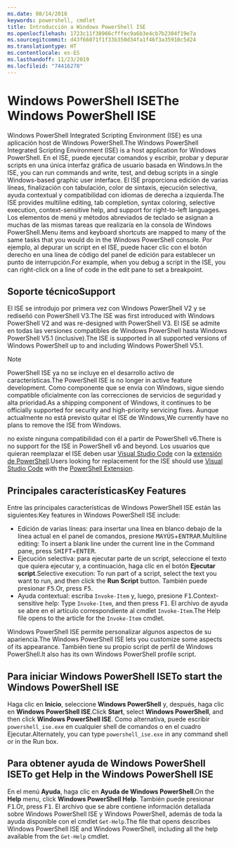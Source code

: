 ```yaml
---
ms.date: 08/14/2018
keywords: powershell, cmdlet
title: Introducción a Windows PowerShell ISE
ms.openlocfilehash: 1723c11f38966cfffec9a6b3e4cb7b2304f19e7a
ms.sourcegitcommit: d43f66071f1f33b350d34fa1f46f3a35910c5d24
ms.translationtype: HT
ms.contentlocale: es-ES
ms.lasthandoff: 11/23/2019
ms.locfileid: "74416278"
---
```

# <a name="the-windows-powershell-ise"></a><span data-ttu-id="c8967-103">Windows PowerShell ISE</span><span class="sxs-lookup"><span data-stu-id="c8967-103">The Windows PowerShell ISE</span></span>

<span data-ttu-id="c8967-104">Windows PowerShell Integrated Scripting Environment (ISE) es una aplicación host de Windows PowerShell.</span><span class="sxs-lookup"><span data-stu-id="c8967-104">The Windows PowerShell Integrated Scripting Environment (ISE) is a host application for Windows PowerShell.</span></span> <span data-ttu-id="c8967-105">En el ISE, puede ejecutar comandos y escribir, probar y depurar scripts en una única interfaz gráfica de usuario basada en Windows.</span><span class="sxs-lookup"><span data-stu-id="c8967-105">In the ISE, you can run commands and write, test, and debug scripts in a single Windows-based graphic user interface.</span></span> <span data-ttu-id="c8967-106">El ISE proporciona edición de varias líneas, finalización con tabulación, color de sintaxis, ejecución selectiva, ayuda contextual y compatibilidad con idiomas de derecha a izquierda.</span><span class="sxs-lookup"><span data-stu-id="c8967-106">The ISE provides multiline editing, tab completion, syntax coloring, selective execution, context-sensitive help, and support for right-to-left languages.</span></span> <span data-ttu-id="c8967-107">Los elementos de menú y métodos abreviados de teclado se asignan a muchas de las mismas tareas que realizaría en la consola de Windows PowerShell.</span><span class="sxs-lookup"><span data-stu-id="c8967-107">Menu items and keyboard shortcuts are mapped to many of the same tasks that you would do in the Windows PowerShell console.</span></span> <span data-ttu-id="c8967-108">Por ejemplo, al depurar un script en el ISE, puede hacer clic con el botón derecho en una línea de código del panel de edición para establecer un punto de interrupción.</span><span class="sxs-lookup"><span data-stu-id="c8967-108">For example, when you debug a script in the ISE, you can right-click on a line of code in the edit pane to set a breakpoint.</span></span>

## <a name="support"></a><span data-ttu-id="c8967-109">Soporte técnico</span><span class="sxs-lookup"><span data-stu-id="c8967-109">Support</span></span>

<span data-ttu-id="c8967-110">El ISE se introdujo por primera vez con Windows PowerShell V2 y se rediseñó con PowerShell V3.</span><span class="sxs-lookup"><span data-stu-id="c8967-110">The ISE was first introduced with Windows PowerShell V2 and was re-designed with PowerShell V3.</span></span> <span data-ttu-id="c8967-111">El ISE se admite en todas las versiones compatibles de Windows PowerShell hasta Windows PowerShell V5.1 (inclusive).</span><span class="sxs-lookup"><span data-stu-id="c8967-111">The ISE is supported in all supported versions of Windows PowerShell up to and including Windows PowerShell V5.1.</span></span>

> [!NOTE]
> <span data-ttu-id="c8967-112">PowerShell ISE ya no se incluye en el desarrollo activo de características.</span><span class="sxs-lookup"><span data-stu-id="c8967-112">The PowerShell ISE is no longer in active feature development.</span></span> <span data-ttu-id="c8967-113">Como componente que se envía con Windows, sigue siendo compatible oficialmente con las correcciones de servicios de seguridad y alta prioridad.</span><span class="sxs-lookup"><span data-stu-id="c8967-113">As a shipping component of Windows, it continues to be officially supported for security and high-priority servicing fixes.</span></span>
> <span data-ttu-id="c8967-114">Aunque actualmente no está previsto quitar el ISE de Windows,</span><span class="sxs-lookup"><span data-stu-id="c8967-114">We currently have no plans to remove the ISE from Windows.</span></span>
>
> <span data-ttu-id="c8967-115">no existe ninguna compatibilidad con él a partir de PowerShell v6.</span><span class="sxs-lookup"><span data-stu-id="c8967-115">There is no support for the ISE in PowerShell v6 and beyond.</span></span> <span data-ttu-id="c8967-116">Los usuarios que quieran reemplazar el ISE deben usar [Visual Studio Code](https://code.visualstudio.com/) con la [extensión de PowerShell](https://marketplace.visualstudio.com/items?itemName=ms-vscode.PowerShell).</span><span class="sxs-lookup"><span data-stu-id="c8967-116">Users looking for replacement for the ISE should use [Visual Studio Code](https://code.visualstudio.com/) with the [PowerShell Extension](https://marketplace.visualstudio.com/items?itemName=ms-vscode.PowerShell).</span></span>

## <a name="key-features"></a><span data-ttu-id="c8967-117">Principales características</span><span class="sxs-lookup"><span data-stu-id="c8967-117">Key Features</span></span>

<span data-ttu-id="c8967-118">Entre las principales características de Windows PowerShell ISE están las siguientes:</span><span class="sxs-lookup"><span data-stu-id="c8967-118">Key features in Windows PowerShell ISE include:</span></span>

- <span data-ttu-id="c8967-119">Edición de varias líneas: para insertar una línea en blanco debajo de la línea actual en el panel de comandos, presione <kbd>MAYÚS</kbd>+<kbd>ENTRAR</kbd>.</span><span class="sxs-lookup"><span data-stu-id="c8967-119">Multiline editing: To insert a blank line under the current line in the Command pane, press <kbd>SHIFT</kbd>+<kbd>ENTER</kbd>.</span></span>
- <span data-ttu-id="c8967-120">Ejecución selectiva: para ejecutar parte de un script, seleccione el texto que quiera ejecutar y, a continuación, haga clic en el botón **Ejecutar script**.</span><span class="sxs-lookup"><span data-stu-id="c8967-120">Selective execution: To run part of a script, select the text you want to run, and then click the **Run Script** button.</span></span> <span data-ttu-id="c8967-121">También puede presionar <kbd>F5</kbd>.</span><span class="sxs-lookup"><span data-stu-id="c8967-121">Or, press <kbd>F5</kbd>.</span></span>
- <span data-ttu-id="c8967-122">Ayuda contextual: escriba `Invoke-Item` y, luego, presione <kbd>F1</kbd>.</span><span class="sxs-lookup"><span data-stu-id="c8967-122">Context-sensitive help: Type `Invoke-Item`, and then press <kbd>F1</kbd>.</span></span> <span data-ttu-id="c8967-123">El archivo de ayuda se abre en el artículo correspondiente al cmdlet `Invoke-Item`.</span><span class="sxs-lookup"><span data-stu-id="c8967-123">The Help file opens to the article for the `Invoke-Item` cmdlet.</span></span>

<span data-ttu-id="c8967-124">Windows PowerShell ISE permite personalizar algunos aspectos de su apariencia.</span><span class="sxs-lookup"><span data-stu-id="c8967-124">The Windows PowerShell ISE lets you customize some aspects of its appearance.</span></span> <span data-ttu-id="c8967-125">También tiene su propio script de perfil de Windows PowerShell.</span><span class="sxs-lookup"><span data-stu-id="c8967-125">It also has its own Windows PowerShell profile script.</span></span>

## <a name="to-start-the-windows-powershell-ise"></a><span data-ttu-id="c8967-126">Para iniciar Windows PowerShell ISE</span><span class="sxs-lookup"><span data-stu-id="c8967-126">To start the Windows PowerShell ISE</span></span>

<span data-ttu-id="c8967-127">Haga clic en **Inicio**, seleccione **Windows PowerShell** y, después, haga clic en **Windows PowerShell ISE**.</span><span class="sxs-lookup"><span data-stu-id="c8967-127">Click **Start**, select **Windows PowerShell**, and then click **Windows PowerShell ISE**.</span></span>
<span data-ttu-id="c8967-128">Como alternativa, puede escribir `powershell_ise.exe` en cualquier shell de comandos o en el cuadro Ejecutar.</span><span class="sxs-lookup"><span data-stu-id="c8967-128">Alternately, you can type `powershell_ise.exe` in any command shell or in the Run box.</span></span>

## <a name="to-get-help-in-the-windows-powershell-ise"></a><span data-ttu-id="c8967-129">Para obtener ayuda de Windows PowerShell ISE</span><span class="sxs-lookup"><span data-stu-id="c8967-129">To get Help in the Windows PowerShell ISE</span></span>

<span data-ttu-id="c8967-130">En el menú **Ayuda**, haga clic en **Ayuda de Windows PowerShell**.</span><span class="sxs-lookup"><span data-stu-id="c8967-130">On the **Help** menu, click **Windows PowerShell Help**.</span></span> <span data-ttu-id="c8967-131">También puede presionar <kbd>F1</kbd>.</span><span class="sxs-lookup"><span data-stu-id="c8967-131">Or, press <kbd>F1</kbd>.</span></span> <span data-ttu-id="c8967-132">El archivo que se abre contiene información detallada sobre Windows PowerShell ISE y Windows PowerShell, además de toda la ayuda disponible con el cmdlet `Get-Help`.</span><span class="sxs-lookup"><span data-stu-id="c8967-132">The file that opens describes Windows PowerShell ISE and Windows PowerShell, including all the help available from the `Get-Help` cmdlet.</span></span>
